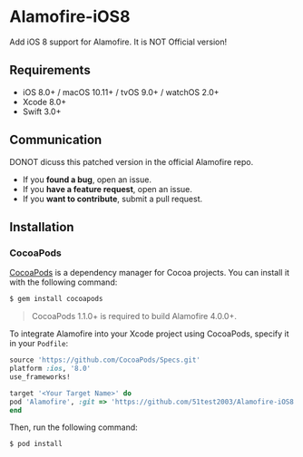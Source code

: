 # Alamofire-iOS8
Add iOS 8 support for Alamofire.
It is NOT Official version!

## Requirements

- iOS 8.0+ / macOS 10.11+ / tvOS 9.0+ / watchOS 2.0+
- Xcode 8.0+
- Swift 3.0+

## Communication

DONOT dicuss this patched version in the official Alamofire repo.

- If you **found a bug**, open an issue.
- If you **have a feature request**, open an issue.
- If you **want to contribute**, submit a pull request.

## Installation

### CocoaPods

[CocoaPods](http://cocoapods.org) is a dependency manager for Cocoa projects. You can install it with the following command:

```bash
$ gem install cocoapods
```

> CocoaPods 1.1.0+ is required to build Alamofire 4.0.0+.

To integrate Alamofire into your Xcode project using CocoaPods, specify it in your `Podfile`:

```ruby
source 'https://github.com/CocoaPods/Specs.git'
platform :ios, '8.0'
use_frameworks!

target '<Your Target Name>' do
pod 'Alamofire', :git => 'https://github.com/51test2003/Alamofire-iOS8.git', :tag => '~> 4.0.1'
end
```

Then, run the following command:

```bash
$ pod install
```
